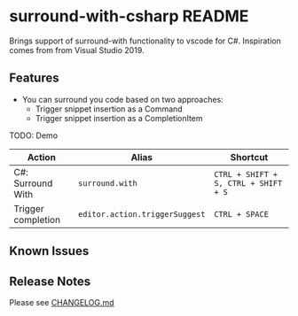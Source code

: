 # surround-with-csharp README

Brings support of surround-with functionality to vscode for C#. Inspiration comes from from Visual Studio 2019.

## Features

* You can surround you code based on two approaches:
  * Trigger snippet insertion as a Command
  * Trigger snippet insertion as a CompletionItem

TODO: Demo

Action             | Alias                          | Shortcut
-------------------|--------------------------------|-------------------------------------
C#: Surround With  | `surround.with`                | `CTRL + SHIFT + S, CTRL + SHIFT + S`
Trigger completion | `editor.action.triggerSuggest` | `CTRL + SPACE`

## Known Issues

## Release Notes

Please see [CHANGELOG.md](./CHANGELOG.md)
